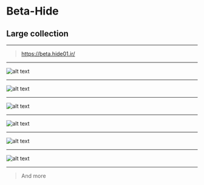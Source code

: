 # Beta-Hide
## Large collection
_______________________________________________________________________________________________________________________________________________________________________


> https://beta.hide01.ir/

_______________________________________________________________________________________________________________________________________________________________________

![alt text](https://i.ibb.co/Ks1vY0J/wallpaper4.jpg)
_______________________________________________________________________________________________________________________________________________________________________

![alt text](https://i.ibb.co/k32HQ8Y/CCRTA.png)
_______________________________________________________________________________________________________________________________________________________________________

![alt text](https://i.ibb.co/hLc3YcR/BUG-BOUNTY-HUNTING-WITH-BURP-SUITE-hide01-ir.jpg)
_______________________________________________________________________________________________________________________________________________________________________

![alt text](https://i.ibb.co/vvZXfKs/sec554.jpg)
_______________________________________________________________________________________________________________________________________________________________________

![alt text](https://i.ibb.co/F33GDcv/rto-wineva-hide01-768x432.png)
_______________________________________________________________________________________________________________________________________________________________________

![alt text](https://i.ibb.co/sRG8Nfn/Risk-Management-hero-banner-jpg.jpg)
_______________________________________________________________________________________________________________________________________________________________________

> And more
